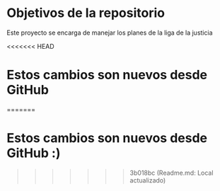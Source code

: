 # Objetivos de la repositorio

Este proyecto se encarga de manejar los planes de la liga de la justicia


<<<<<<< HEAD
# Estos cambios son nuevos desde GitHub
=======
# Estos cambios son nuevos desde GitHub :)
>>>>>>> 3b018bc (Readme.md: Local actualizado)
